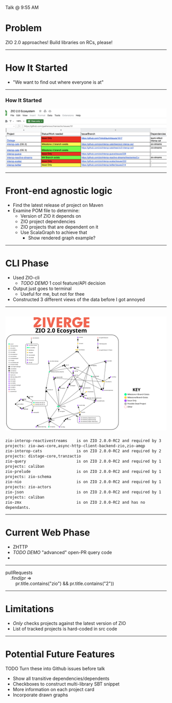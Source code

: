 Talk @ 9:55 AM
# Problem

ZIO 2.0 approaches!
Build libraries on RCs, please!

---
# How It Started

- "We want to find out where everyone is at"

---
### How It Started

<img class="full-slide-image" width="850" src="images/spreadsheet_alpha.png" alt="ZIO World Presentation" />

---
# Front-end agnostic logic
- Find the latest release of project on Maven
- Examine POM file to determine: 
  - Version of ZIO it depends on
  - ZIO project dependencies
  - ZIO projects that are dependent on it
  - Use ScalaGraph to achieve that
    - Show rendered graph example?

---
# CLI Phase

- Used ZIO-cli
  - *TODO DEMO* 1 cool feature/API decision
- Output just goes to terminal
  - Useful for me, but not for thee
- Constructed 3 different views of the data before I got annoyed

--- 
![ecosystem.svg](ecosystem.svg)
---

```
zio-interop-reactivestreams    is on ZIO 2.0.0-RC2 and required by 3 projects: zio-aws-core,async-http-client-backend-zio,zio-amqp
zio-interop-cats               is on ZIO 2.0.0-RC2 and required by 2 projects: distage-core,tranzactio
zio-query                      is on ZIO 2.0.0-RC2 and required by 1 projects: caliban
zio-prelude                    is on ZIO 2.0.0-RC2 and required by 1 projects: zio-schema
zio-nio                        is on ZIO 2.0.0-RC2 and required by 1 projects: zio-actors
zio-json                       is on ZIO 2.0.0-RC2 and required by 1 projects: caliban
zio-zmx                        is on ZIO 2.0.0-RC2 and has no dependants.

```

---
# Current Web Phase

- ZHTTP
- *TODO DEMO* "advanced" open-PR query code
- 
---

pullRequests  
&nbsp; &nbsp;  .find(pr =>  
&nbsp; &nbsp; &nbsp; &nbsp;     pr.title.contains("zio") && pr.title.contains("2"))  

---
# Limitations
- *Only* checks projects against the latest version of ZIO
- List of tracked projects is hard-coded in src code

---
# Potential Future Features
TODO Turn these into Github issues before talk
- Show all transitive dependencies/dependents
- Checkboxes to construct multi-library SBT snippet
- More information on each project card
- Incorporate drawn graphs
